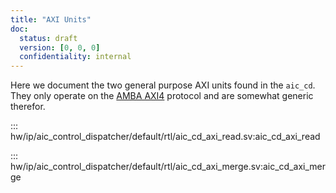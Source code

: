 ```yaml
---
title: "AXI Units"
doc:
  status: draft
  version: [0, 0, 0]
  confidentiality: internal
---
```


Here we document the two general purpose AXI units found in the `aic_cd`. They only operate on the
[AMBA AXI4](https://developer.arm.com/documentation/ihi0022/latest/) protocol and are somewhat generic therefor.


::: hw/ip/aic_control_dispatcher/default/rtl/aic_cd_axi_read.sv:aic_cd_axi_read


::: hw/ip/aic_control_dispatcher/default/rtl/aic_cd_axi_merge.sv:aic_cd_axi_merge
